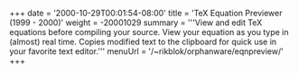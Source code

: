 +++
date = '2000-10-29T00:01:54-08:00'
title = 'TeX Equation Previewer (1999 - 2000)'
weight = -20001029
summary = '''View and edit TeX equations before compiling your source. View your equation as you type in (almost) real time. Copies modified text to the clipboard for quick use in your favorite text editor.'''
menuUrl = '/~rikblok/orphanware/eqnpreview/'
+++
